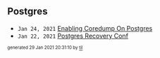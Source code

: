## Postgres


* <code>Jan 24, 2021</code> [Enabling Coredump On Postgres](2021-01-24T23-13-37-enabling-coredump-on-postgres.md)
* <code>Jan 22, 2021</code> [Postgres Recovery Conf](2021-01-22T16-59-56-postgres-recovery-conf.md)

<sup><sub>generated 29 Jan 2021 20:31:10 by <a href='https://github.com/senorprogrammer/til'>til</a></sub></sup>
